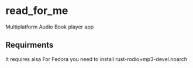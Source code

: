 # read_for_me
Multiplatform Audio Book player app

## Requirments
It requires alsa
For Fedora you need to install rust-rodio+mp3-devel.noarch